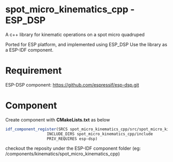 # spot_micro_kinematics_cpp - ESP_DSP
A c++ library for kinematic operations on a spot micro quadruped

Ported for ESP platform, and implemented using ESP_DSP
Use the library as a ESP-IDF component.

# Requirement
ESP-DSP component: https://github.com/espressif/esp-dsp.git


# Component
Create component with <b>CMakeLists.txt</b> as below
```cmake
idf_component_register(SRCS spot_micro_kinematics_cpp/src/spot_micro_kinematics.cpp spot_micro_kinematics_cpp/src/spot_micro_leg.cpp spot_micro_kinematics_cpp/src/utils.cpp
                  INCLUDE_DIRS spot_micro_kinematics_cpp/include
                  PRIV_REQUIRES esp-dsp)
```
checkout the reposity under the ESP-IDF component folder (eg: <project>/components/kinematics/spot_micro_kinematics_cpp)
